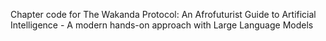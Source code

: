 Chapter code for The Wakanda Protocol: An Afrofuturist Guide to Artificial Intelligence - A modern hands-on approach with Large Language Models


